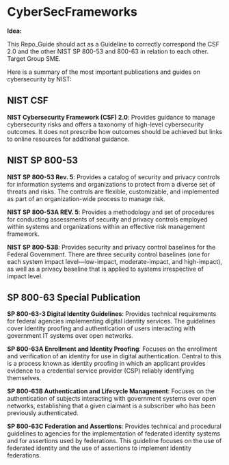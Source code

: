 # CyberSecFrameworks

**Idea:** 

This Repo_Guide should act as a Guideline to correctly correspond the CSF 2.0 and the other NIST SP 800-53 and 800-63 in relation to each other. Target Group SME. 


Here is a summary of the most important publications and guides on cybersecurity by NIST:

## NIST CSF
**NIST Cybersecurity Framework (CSF) 2.0**: Provides guidance to manage cybersecurity risks and offers a taxonomy of high-level cybersecurity outcomes. It does not prescribe how outcomes should be achieved but links to online resources for additional guidance.

## NIST SP 800-53
**NIST SP 800-53 Rev. 5**: Provides a catalog of security and privacy controls for information systems and organizations to protect from a diverse set of threats and risks. The controls are flexible, customizable, and implemented as part of an organization-wide process to manage risk.

**NIST SP 800-53A REV. 5**: Provides a methodology and set of procedures for conducting assessments of security and privacy controls employed within systems and organizations within an effective risk management framework.

**NIST SP 800-53B**: Provides security and privacy control baselines for the Federal Government. There are three security control baselines (one for each system impact level—low-impact, moderate-impact, and high-impact), as well as a privacy baseline that is applied to systems irrespective of impact level.

## SP 800-63 Special Publication
**SP 800-63-3 Digital Identity Guidelines**: Provides technical requirements for federal agencies implementing digital identity services. The guidelines cover identity proofing and authentication of users interacting with government IT systems over open networks.

**SP 800-63A Enrollment and Identity Proofing**: Focuses on the enrollment and verification of an identity for use in digital authentication. Central to this is a process known as identity proofing in which an applicant provides evidence to a credential service provider (CSP) reliably identifying themselves.

**SP 800-63B Authentication and Lifecycle Management**: Focuses on the authentication of subjects interacting with government systems over open networks, establishing that a given claimant is a subscriber who has been previously authenticated.

**SP 800-63C Federation and Assertions**: Provides technical and procedural guidelines to agencies for the implementation of federated identity systems and for assertions used by federations. This guideline focuses on the use of federated identity and the use of assertions to implement identity federations.
